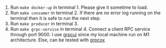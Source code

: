 1. Run `make docker-up` in terminal 1. Please give it sometime to load.
2. Run `make consumer` in terminal 2. If there are no error log running on the terminal then it is safe to run the next step.
3. Run `make producer`  in terminal 3.
4. Run `make grpc-service` in terminal 4. Connect a client RPC service through port 9000. I use [grpcui](https://github.com/fullstorydev/grpcui) since my local machine run on M1 architecture. Else, can be tested with [grpcox](https://github.com/gusaul/grpcox)
